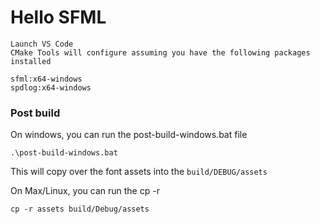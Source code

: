 # Hello SFML

```
Launch VS Code
CMake Tools will configure assuming you have the following packages installed

sfml:x64-windows
spdlog:x64-windows
```

### Post build

On windows, you can run the post-build-windows.bat file

```
.\post-build-windows.bat
```

This will copy over the font assets into the `build/DEBUG/assets`

On Max/Linux, you can run the cp -r

```
cp -r assets build/Debug/assets
```
